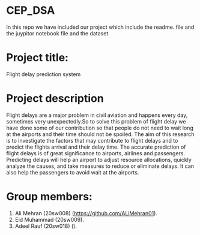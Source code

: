 # CEP_DSA
In this repo we have included our project which include the readme. file and the juypitor notebook file and the dataset
# Project title:
Flight delay prediction system
# Project description
Flight delays are a major problem in civil aviation and happens every day, sometimes very unexpectedly.So to solve this problem of flight delay we have done some of our contribution so that people do not need to wait long at the airports and their time should not be spoiled.
The aim of this research is to investigate the factors that may contribute to flight delays and to predict the flights arrival and their delay time. The accurate prediction of flight delays is of great significance to airports, airlines and passengers. Predicting delays will help an airport to adjust resource allocations, quickly analyze the causes, and take measures to reduce or eliminate delays. It can also help the passengers to avoid wait at the airports.
# Group members:
1) Ali Mehran   (20sw008) (https://github.com/ALiMehran01).
2) Eid Muhammad (20sw009).
3) Adeel Rauf   (20sw018) ().

